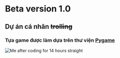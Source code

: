 # Beta version 1.0
## Dự án cá nhân ~~trolling~~
### Tựa game được làm dựa trên thư viện [Pygame](https://www.pygame.org/docs/)
![Me after coding for 14 hours straight](https://i.pinimg.com/236x/e1/8c/b1/e18cb18e760ec623c742ce1f3eb1bce0.jpg)
